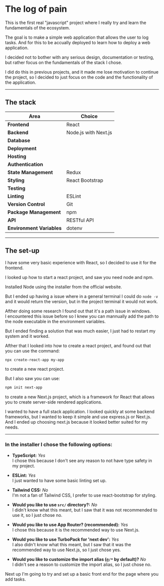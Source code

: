 # The log of pain

This is the first real "javascript" project where I really try and learn the fundamentals of the ecosystem.

The goal is to make a simple web application that allows the user to log tasks. And for this to be accually deployed to learn how to deploy a web application.

I decided not to bother with any serious design, documentation or testing, but rather focus on the fundamentals of the stack I chose.

I did do this in previous projects, and it made me lose motivation to continue the project, so I decided to just focus on the code and the functionality of the application.

---

## The stack

| Area                | Choice              |
|---------------------|--------------------|
| **Frontend**        | React              |
| **Backend**         | Node.js with Next.js |
| **Database**        |                    |
| **Deployment**      |                    |
| **Hosting**         |                    |
| **Authentication**  |                    |
| **State Management**| Redux              |
| **Styling**         | React Bootstrap    |
| **Testing**         |                    |
| **Linting**         | ESLint             |
| **Version Control** | Git                |
| **Package Management** | npm             |
| **API**             | RESTful API        |
| **Environment Variables** | dotenv        |

---

## The set-up

I have some very basic experience with React, so I decided to use it for the frontend.

I looked up how to start a react project, and saw you need node and npm.

Installed Node using the installer from the official website.

But I ended up having a issue where in a general terminal I could do `node -v` and it would return the version, but in the project terminal it would not work.

Afther doing some research I found out that it's a path issue in windows.  
I encountered this issue before so I knew you can mannually add the path to the node executable in the environment variables.

But I ended finding a solution that was much easier, I just had to restart my system and it worked.

Afther that I looked into how to create a react project, and found out that you can use the command:

```bash
npx create-react-app my-app
```

to create a new react project.

But I also saw you can use:

```bash
npm init next-app
```

to create a new Next.js project, which is a framework for React that allows you to create server-side rendered applications.

I wanted to have a full stack application. I looked quickly at some backend frameworks, but I wanted to keep it simple and use express.js or Next.js. And I ended up choosing next.js because it looked better suited for my needs.

---

### In the installer I chose the following options:

- **TypeScript:** *Yes*  
  I chose this because I don't see any reason to not have type safety in my project.

- **ESLint:** *Yes*  
  I just wanted to have some basic linting set up.

- **Tailwind CSS:** *No*  
  I'm not a fan of Tailwind CSS, I prefer to use react-bootstrap for styling.

- **Would you like to use `src/` directory?:** *No*  
  I didn't know what this meant, but I saw that it was not recommended to use it, so I just chose no.

- **Would you like to use App Router? (recommended):** *Yes*  
  I chose this because it is the recommended way to use Next.js.

- **Would you like to use TurboPack for 'next dev':** *Yes*  
  I also didn't know what this meant, but I saw that it was the recommended way to use Next.js, so I just chose yes.

- **Would you like to customize the import alias (`@/*` by default)?** *No*  
  I didn't see a reason to customize the import alias, so I just chose no.


Next up I'm going to try and set up a basic front end for the page where you add tasks.